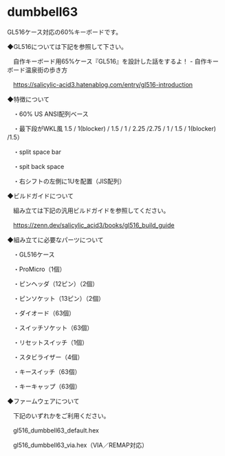 # dumbbell63

GL516ケース対応の60%キーボードです。

◆GL516については下記を参照して下さい。

　自作キーボード用65%ケース『GL516』を設計した話をするよ！ - 自作キーボード温泉街の歩き方

　https://salicylic-acid3.hatenablog.com/entry/gl516-introduction

◆特徴について

　・60% US ANSI配列ベース

　・最下段がWKL風 1.5 / 1(blocker) / 1.5 / 1 / 2.25 /2.75 / 1 / 1.5 / 1(blocker) /1.5）

　・split space bar

　・spit back space

　・右シフトの左側に1Uを配置（JIS配列）

◆ビルドガイドについて

　組み立ては下記の汎用ビルドガイドを参照してください。

　https://zenn.dev/salicylic_acid3/books/gl516_build_guide

◆組み立てに必要なパーツについて

　・GL516ケース

　・ProMicro（1個）

　・ピンヘッダ（12ピン）（2個）

　・ピンソケット（13ピン）（2個）

　・ダイオード（63個）

　・スイッチソケット（63個）

　・リセットスイッチ（1個）

　・スタビライザー（4個）

　・キースイッチ（63個）

　・キーキャップ（63個）

◆ファームウェアについて

　下記のいずれかをご利用ください。
 
　gl516_dumbbell63_default.hex　
 
　gl516_dumbbell63_via.hex（VIA／REMAP対応）
